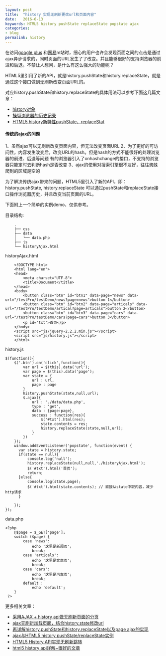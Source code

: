 ```yaml
---
layout: post
title:  "history 实现无刷新更改url和页面内容"
date:   2016-6-13
keywords: HTML5 history pushState replaceState popstate ajax
categories:
- blog
permalink: history
---
```


在访问[google plus](https://plus.google.com/) 和[网易](http://3g.163.com/touch/all?version=v_standard)m站时，细心的用户也许会发现页面之间的点击是通过ajax异步请求的，同时页面的URL发生了了改变。并且能够很好的支持浏览器的前进和后退。不禁让人想问，是什么有这么强大的功能呢？

HTML5里引用了新的API，就是history.pushState和history.replaceState，就是通过这个接口做到无刷新改变页面URL的。

对应history.pushState和history.replaceState的具体用法可以参考下面这几篇文章：

- [history对象](http://javascript.ruanyifeng.com/bom/history.html#toc1)
- [操纵浏览器的历史记录](https://developer.mozilla.org/zh-CN/docs/DOM/Manipulating_the_browser_history)
- [HTML5 history新特性pushState、replaceStat](http://www.w3cfuns.com/notes/25503/0841f85ee6df6714533a141145cefad5.html)

#### 传统的ajax的问题

1、虽然ajax可以无刷新改变页面内容，但无法改变页面URL
2、为了更好的可访问性，内容发生改变后，改变URL的hash。但是hash的方式不能很好的处理浏览器的前进、后退等问题
有的浏览器引入了onhashchange的接口，不支持的浏览器只能定时去判断hash是否改变
3、ajax的使用对搜索引擎很不友好，往往蜘蛛爬到的区域是空的

为了解决传统ajax带来的问题，HTML5里引入了新的API，即：history.pushState, history.replaceState
可以通过pushState和replaceState接口操作浏览器历史，并且改变当前页面的URL。

下面附上一个简单的实例demo，仅供参考。

目录结构:

		.
		├── css
		├── data
		│   └── data.php
		├── js
		└── historyAjax.html

historyAjax.html

		<!DOCTYPE html>
		<html lang="en">
		<head>
			<meta charset="UTF-8">
			<title>Document</title>
		</head>
		<body>
			<button class="btn" id="btn1" data-page="news" data-url="/testPro/testDemo/news?page=news">button 1</button>
			<button class="btn" id="btn2" data-page="articals" data-url="/testPro/testDemo/artical?page=articals">button 2</button>
			<button class="btn" id="btn3" data-page="cars" data-url="/testPro/testDemo/cars?page=cars">button 3</button>
			<p id='txt'>首页</p>
		</body>
		<script src="js/jquery-2.2.2.min.js"></script>
		<script src="js/history.js"></script>
		</html>


history.js

	$(function(){
		$('.btn').on('click',function(){
			var url = $(this).data('url');
			var page = $(this).data('page');
			var state = {
				url : url,
				page : page
			}
			history.pushState(state,null,url);
			$.ajax({
				url : './data/data.php',
				type : 'get',
				data : {page:page},
				success : function(res){
					$('#txt').html(res);
					state.contents = res;
					history.replaceState(state,null,url);
				}
			})
		});
		window.addEventListener('popstate', function(event) {
		  var state = history.state;
		  if(state == null){
			  console.log('null');
			  history.replaceState(null,null,'./historyAjax.html');
			  $('#txt').html('首页');
			  return;
		  }else{
			  console.log(state.page);
			  $('#txt').html(state.contents); // 直接从state中取内容，减少http请求
		  }

		});
	});

data.php

	<?php
		@$page = $_GET['page'];
		switch ($page) {
			case 'news':
				echo '这里是新闻页';
				break;
			case 'articals':
				echo '这里是文章页';
				break;
			case 'cars':
				echo '这里是汽车页';
				break;
			default :
				echo 'default';
		}
	 ?>


更多相关文章：

- [采用AJAX + history api做无刷新页面的分页](http://www.it610.com/article/4896002.htm)
- [ajax无刷新加载页面，结合history.state修改url](http://www.tangshuang.net/2263.html)
- [再详解history.pushState和history.replaceState以及page ajax的实现](http://www.tangshuang.net/2287.html)
- [ajax与HTML5 history pushState/replaceState实例](http://www.zhangxinxu.com/wordpress/2013/06/html5-history-api-pushstate-replacestate-ajax/)
- [HTML5 History API实现无刷新跳转](http://www.cnblogs.com/tugenhua0707/p/3612488.html)
- [html5 history api详解~很好的文章](http://www.cnblogs.com/stephenykk/p/5057022.html)
